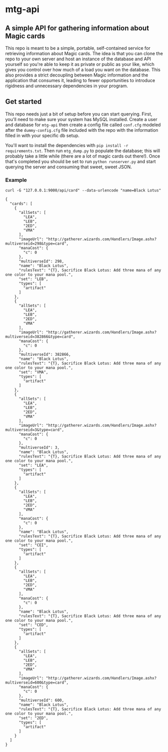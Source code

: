 # mtg-api

## A simple API for gathering information about Magic cards

This repo is meant to be a simple, portable, self-contained service for retrieving information
about Magic cards. The idea is that you can clone the repo to your own server and host an instance
of the database and API yourself so you're able to keep it as private or public as your like, which
gives you control over how much of a load you want on the database. This also provides a strict decoupling
between Magic information and the application that consumes it, leading to fewer opportunities to introduce
rigidness and unnecessary dependencies in your program.

## Get started

This repo needs just a bit of setup before you can start querying. First, you'll need to make sure your system
has MySQL installed. Create a user and database for `mtg-api` then create a config file called `conf.cfg` modeled
after the `dummy-config.cfg` file included with the repo with the information filled in with your specific db setup.

You'll want to install the dependencies with `pip install -r requirements.txt`. Then run `mtg_dump.py` to populate
the database; this will probably take a little while (there are a lot of magic cards out there!). Once that's completed
you should be set to run `python runserver.py` and start querying the server and consuming that sweet, sweet JSON.

### Example
`curl -G "127.0.0.1:9000/api/card" --data-urlencode "name=Black Lotus"`
```
{
  "cards": [
    {
      "allSets": [
        "LEA",
        "LEB",
        "2ED",
        "VMA"
      ],
      "imageUrl": "http://gatherer.wizards.com/Handlers/Image.ashx?multiverseid=298&type=card",
      "manaCost": {
        "c": 0
      },
      "multiverseId": 298,
      "name": "Black Lotus",
      "rulesText": "{T}, Sacrifice Black Lotus: Add three mana of any one color to your mana pool.",
      "set": "LEB",
      "types": [
        "artifact"
      ]
    },
    {
      "allSets": [
        "LEA",
        "LEB",
        "2ED",
        "VMA"
      ],
      "imageUrl": "http://gatherer.wizards.com/Handlers/Image.ashx?multiverseid=382866&type=card",
      "manaCost": {
        "c": 0
      },
      "multiverseId": 382866,
      "name": "Black Lotus",
      "rulesText": "{T}, Sacrifice Black Lotus: Add three mana of any one color to your mana pool.",
      "set": "VMA",
      "types": [
        "artifact"
      ]
    },
    {
      "allSets": [
        "LEA",
        "LEB",
        "2ED",
        "VMA"
      ],
      "imageUrl": "http://gatherer.wizards.com/Handlers/Image.ashx?multiverseid=3&type=card",
      "manaCost": {
        "c": 0
      },
      "multiverseId": 3,
      "name": "Black Lotus",
      "rulesText": "{T}, Sacrifice Black Lotus: Add three mana of any one color to your mana pool.",
      "set": "LEA",
      "types": [
        "artifact"
      ]
    },
    {
      "allSets": [
        "LEA",
        "LEB",
        "2ED",
        "VMA"
      ],
      "manaCost": {
        "c": 0
      },
      "name": "Black Lotus",
      "rulesText": "{T}, Sacrifice Black Lotus: Add three mana of any one color to your mana pool.",
      "set": "CEI",
      "types": [
        "artifact"
      ]
    },
    {
      "allSets": [
        "LEA",
        "LEB",
        "2ED",
        "VMA"
      ],
      "manaCost": {
        "c": 0
      },
      "name": "Black Lotus",
      "rulesText": "{T}, Sacrifice Black Lotus: Add three mana of any one color to your mana pool.",
      "set": "CED",
      "types": [
        "artifact"
      ]
    },
    {
      "allSets": [
        "LEA",
        "LEB",
        "2ED",
        "VMA"
      ],
      "imageUrl": "http://gatherer.wizards.com/Handlers/Image.ashx?multiverseid=600&type=card",
      "manaCost": {
        "c": 0
      },
      "multiverseId": 600,
      "name": "Black Lotus",
      "rulesText": "{T}, Sacrifice Black Lotus: Add three mana of any one color to your mana pool.",
      "set": "2ED",
      "types": [
        "artifact"
      ]
    }
  ]
}
```
